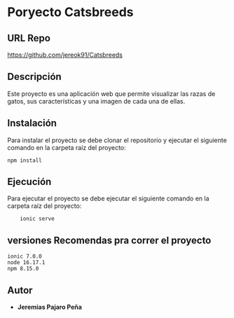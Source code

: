 # Poryecto  Catsbreeds

## URL Repo 
https://github.com/jereok91/Catsbreeds
## Descripción
Este proyecto es una aplicación web que permite visualizar las razas de gatos, sus características y una imagen de cada una de ellas.

## Instalación
Para instalar el proyecto se debe clonar el repositorio y ejecutar el siguiente comando en la carpeta raíz del proyecto:
```
npm install
```
## Ejecución
Para ejecutar el proyecto se debe ejecutar el siguiente comando en la carpeta raíz del proyecto:
```
    ionic serve
```

## versiones Recomendas pra correr el proyecto
```
ionic 7.0.0
node 16.17.1
npm 8.15.0
```


## Autor
* **Jeremias Pajaro Peña** 



